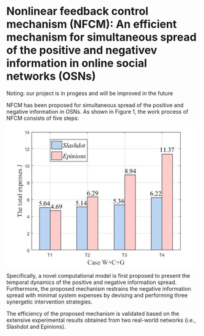 # Nonlinear feedback control mechanism (NFCM): An efficient mechanism for simultaneous spread of the positive and negativev information in online social networks (OSNs)
Noting: our project is in progess and will be improved in the future

NFCM has been proposed for simultaneous spread of the positive and negative information in OSNs. As shown in Figure 1, the work process of NFCM consists of five steps:
![Alt text](https://github.com/eeepqinghuan1024/NFCM-mechanism/blob/master/CaseWCG.jpg)





Specifically, a novel computational model is first proposed to present the temporal dynamics of the positive and negative information spread. Furthermore, the proposed mechanism restrains the negative information spread with minimal system expenses by devising and performing three synergetic intervention strategies.

The efficiency of the proposed mechanism is validated based on the extensive experimental results obtained from two real-world networks (i.e., Slashdot and Epinions).
